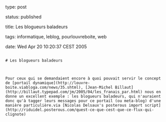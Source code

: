 type: post
status: published
title: Les blogueurs baladeurs
tags: informatique, leblog, pourlouvreboite, web
date: Wed Apr 20 10:20:37 CEST 2005
~~~~~~
# Les blogueurs baladeurs

Pour ceux qui se demandaient encore à quoi pouvait servir le concept de [portail dynamique](http://louvre-boite.viabloga.com/news/35.shtml), [Jean-Michel Billaut](http://billaut.typepad.com/jm/2005/04/les_franais_par.html) nous en donne un excellent exemple : les blogueurs baladeurs, qui n'auraient donc qu'à tagger leurs messages pour ce portail (ou meta-blog) d'une manière particulière.via [Nicolas Delsaux's posterous import script](http://riduidel.posterous.com/quest-ce-que-cest-que-ce-flux-qui-clignote)